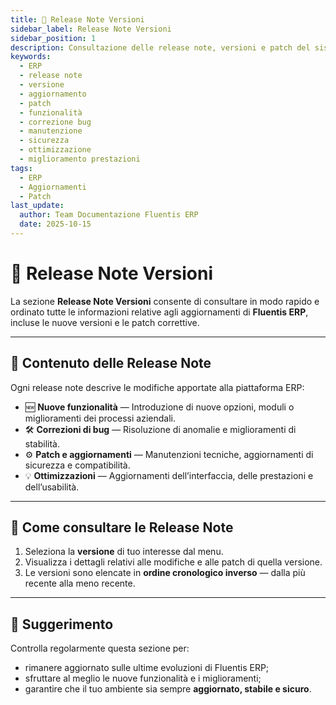 ```yaml
---
title: 📘 Release Note Versioni
sidebar_label: Release Note Versioni
sidebar_position: 1
description: Consultazione delle release note, versioni e patch del sistema ERP. Include nuove funzionalità, correzioni di bug e miglioramenti di sicurezza.
keywords:
  - ERP
  - release note
  - versione
  - aggiornamento
  - patch
  - funzionalità
  - correzione bug
  - manutenzione
  - sicurezza
  - ottimizzazione
  - miglioramento prestazioni
tags:
  - ERP
  - Aggiornamenti
  - Patch
last_update:
  author: Team Documentazione Fluentis ERP
  date: 2025-10-15
---
```


# 📘 Release Note Versioni

La sezione **Release Note Versioni** consente di consultare in modo rapido e ordinato tutte le informazioni relative agli aggiornamenti di **Fluentis ERP**, incluse le nuove versioni e le patch correttive.

---

## 🔎 Contenuto delle Release Note

Ogni release note descrive le modifiche apportate alla piattaforma ERP:

- 🆕 **Nuove funzionalità** — Introduzione di nuove opzioni, moduli o miglioramenti dei processi aziendali.  
- 🛠️ **Correzioni di bug** — Risoluzione di anomalie e miglioramenti di stabilità.  
- ⚙️ **Patch e aggiornamenti** — Manutenzioni tecniche, aggiornamenti di sicurezza e compatibilità.  
- 💡 **Ottimizzazioni** — Aggiornamenti dell’interfaccia, delle prestazioni e dell’usabilità.

---

## 🧭 Come consultare le Release Note

1. Seleziona la **versione** di tuo interesse dal menu.  
2. Visualizza i dettagli relativi alle modifiche e alle patch di quella versione.    
3. Le versioni sono elencate in **ordine cronologico inverso** — dalla più recente alla meno recente.

---

## 💬 Suggerimento

Controlla regolarmente questa sezione per:

- rimanere aggiornato sulle ultime evoluzioni di Fluentis ERP;  
- sfruttare al meglio le nuove funzionalità e i miglioramenti;  
- garantire che il tuo ambiente sia sempre **aggiornato, stabile e sicuro**.
